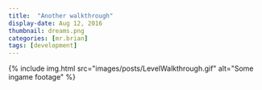 ```yaml
---
title:  "Another walkthrough"
display-date: Aug 12, 2016
thumbnail: dreams.png
categories: [mr.brian]
tags: [development]
---
```

{% include img.html src="images/posts/LevelWalkthrough.gif" alt="Some ingame footage" %}